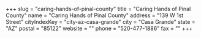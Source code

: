 +++
slug = "caring-hands-of-pinal-county"
title = "Caring Hands of Pinal County"
name = "Caring Hands of Pinal County"
address = "139 W 1st Street"
cityIndexKey = "city-az-casa-grande"
city = "Casa Grande"
state = "AZ"
postal = "85122"
website = ""
phone = "520-477-1886"
fax = ""
+++
